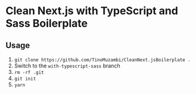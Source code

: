# Clean Next.js with TypeScript and Sass Boilerplate

## Usage

1. `git clone https://github.com/TinoMuzambi/CleanNext.jsBoilerplate .`
2. Switch to the `with-typescript-sass` branch
3. `rm -rf .git`
4. `git init`
5. `yarn`
